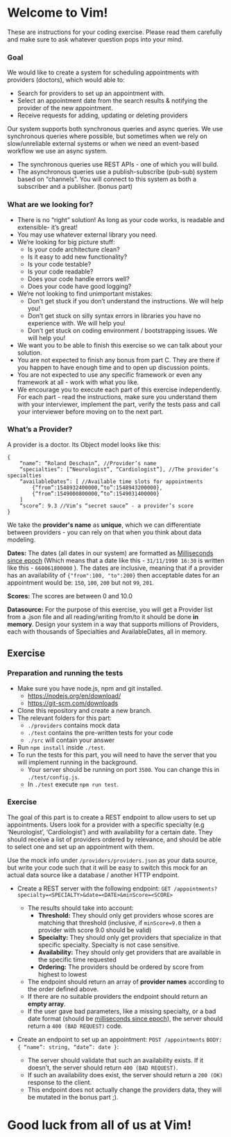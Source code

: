 # Welcome to Vim!
These are instructions for your coding exercise. Please read them carefully and make sure to ask whatever question pops into your mind.

### Goal
We would like to create a system for scheduling appointments with providers (doctors), which would able to:
- Search for providers to set up an appointment with.
- Select an appointment date from the search results & notifying the provider of the new appointment.
- Receive requests for adding, updating or deleting providers

Our system supports both synchronous queries and async queries. We use synchronous queries where possible, but sometimes when we rely on slow/unreliable external systems or when we need an event-based workflow we use an async system.

* The synchronous queries use REST APIs - one of which you will build.
* The asynchronous queries use a publish-subscribe (pub-sub) system based on “channels”. You will connect to this system as both a subscriber and a publisher. (bonus part)

### What are we looking for?
- There is no “right” solution! As long as your code works, is readable and extensible- it’s great!
- You may use whatever external library you need.
- We’re looking for big picture stuff:
  * Is your code architecture clean?
  * Is it easy to add new functionality?
  * Is your code testable?
  * Is your code readable?
  * Does your code handle errors well?
  * Does your code have good logging?
- We’re not looking to find unimportant mistakes:
  * Don’t get stuck if you don’t understand the instructions. We will help you!
  * Don’t get stuck on silly syntax errors in libraries you have no experience with. We will help you!
  * Don’t get stuck on coding environment / bootstrapping issues. We will help you!
- We want you to be able to finish this exercise so we can talk about your solution.
- You are not expected to finish any bonus from part C. They are there if you happen to have enough time and to open up discussion points.
- You are not expected to use any specific framework or even any framework at all - work with what you like.
- We encourage you to execute each part of this exercise independently. For each part - read the instructions, make sure you understand them with your interviewer, implement the part, verify the tests pass and call your interviewer before moving on to the next part.

### What’s a Provider?
A provider is a doctor. Its Object model looks like this:
```
{
    “name”: “Roland Deschain”, //Provider’s name
    “specialties”: [“Neurologist”, “Cardiologist”], //The provider’s specialties
    “availableDates”: [ //Available time slots for appointments
        {“from”:1548932400000,”to”:1548943200000},
        {“from”:1549000800000,”to”:1549031400000}
    ]
    “score”: 9.3 //Vim’s “secret sauce” - a provider’s score
}
```
We take the **provider's name** as **unique**, which we can differentiate between providers - you can rely on that when you think about data modeling.

**Dates:** The dates (all dates in our system) are formatted as [Milliseconds since epoch](https://currentmillis.com/?now#unix-timestamp) (Which means that a date like this - `31/11/1990 16:30` is written like this - `660061800000` ).
The dates are inclusive, meaning that if a provider has an availability of `{"from":100, "to":200}` then acceptable dates for an appointment would be: `150`, `100`, `200` but not `99`, `201`. 

**Scores:** The scores are between 0 and 10.0

**Datasource:** For the purpose of this exercise, you will get a Provider list from a .json file and all reading/writing from/to it should be done **in memory**. Design your system in a way that supports millions of Providers, each with thousands of Specialties and AvailableDates, all in memory.

## Exercise
### Preparation and running the tests
- Make sure you have node.js, npm and git installed.
  - https://nodejs.org/en/download/
  - https://git-scm.com/downloads
- Clone this repository and create a new branch.
- The relevant folders for this part:
  * `./providers` contains mock data
  * `./test` contains the pre-written tests for your code
  * `./src` will contain your answer
- Run `npm install` inside `./test`.
- To run the tests for this part, you will need to have the server that you will implement running in the background.
  * Your server should be running on port `3500`. You can change this in `./test/config.js`.
  * In `./test` execute `npm run test`.

### Exercise
The goal of this part is to create a REST endpoint to allow users to set up appointments. Users look for a provider with a specific specialty (e.g ‘Neurologist’, ‘Cardiologist’) and with availability for a certain date. They should receive a list of providers ordered by relevance, and should be able to select one and set up an appointment with them.

Use the mock info under `/providers/providers.json` as your data source, but write your code such that it will be easy to switch this mock for an actual data source like a database / another HTTP endpoint.

- Create a REST server with the following endpoint:
   `GET /appointments?specialty=<SPECIALTY>&date=<DATE>&minScore=<SCORE>`
   * The results should take into account:
     * **Threshold:** They should only get providers whose scores are matching that threshold <SCORE> (inclusive, if `minScore=9.0` then a provider with score 9.0 should be valid)
     * **Specialty:** They should only get providers that specialize in that specific specialty. Specialty is not case sensitive.
     * **Availability:** They should only get providers that are available in the specific time requested
     * **Ordering:** The providers should be ordered by score from highest to lowest
  * The endpoint should return an array of **provider names** according to the order defined above.
  * If there are no suitable providers the endpoint should return an **empty array**.
  * If the user gave bad parameters, like a missing specialty, or a bad date format (should be [milliseconds since epoch](https://currentmillis.com/?now#unix-timestamp)), the server should return a `400 (BAD REQUEST)` code.

- Create an endpoint to set up an appointment:
`POST /appointments`
	`BODY: { “name”: string, “date”: date }`:
  * The server should validate that such an availability exists. If it doesn’t, the server should return `400 (BAD REQUEST)`.
  * If such an availability does exist, the server should return a `200 (OK)` response to the client.
  * This endpoint does not actually change the providers data, they will be mutated in the bonus part ;).

# Good luck from all of us at Vim!
